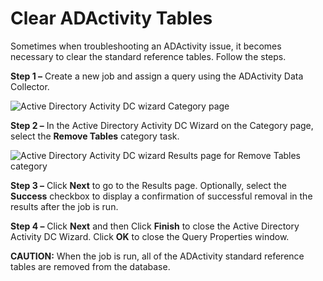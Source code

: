 # Clear ADActivity Tables

Sometimes when troubleshooting an ADActivity issue, it becomes necessary to clear the standard reference tables. Follow the steps.

__Step 1 –__ Create a new job and assign a query using the ADActivity Data Collector.

![Active Directory Activity DC wizard Category page](/img/product_docs/accessanalyzer/enterpriseauditor/admin/datacollector/adinventory/categoryremovetables.webp)

__Step 2 –__ In the Active Directory Activity DC Wizard on the Category page, select the __Remove Tables__ category task.

![Active Directory Activity DC wizard Results page for Remove Tables category](/img/product_docs/accessanalyzer/enterpriseauditor/admin/datacollector/adactivity/resultsremovetables.webp)

__Step 3 –__ Click __Next__ to go to the Results page. Optionally, select the __Success__ checkbox to display a confirmation of successful removal in the results after the job is run.

__Step 4 –__ Click __Next__ and then Click __Finish__ to close the Active Directory Activity DC Wizard. Click __OK__ to close the Query Properties window.

__CAUTION:__ When the job is run, all of the ADActivity standard reference tables are removed from the database.
